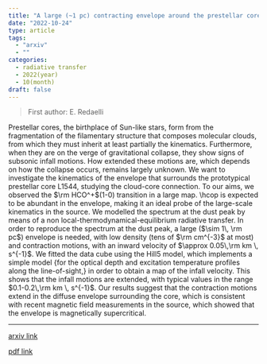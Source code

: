 ```yaml
---
title: "A large (~1 pc) contracting envelope around the prestellar core L1544"
date: "2022-10-24"
type: article
tags:
  - "arxiv"
  - ""
categories:
  - radiative transfer
  - 2022(year)
  - 10(month)
draft: false
---
```


> First author: E. Redaelli

 Prestellar cores, the birthplace of Sun-like stars, form from the
fragmentation of the filamentary structure that composes molecular clouds, from
which they must inherit at least partially the kinematics. Furthermore, when
they are on the verge of gravitational collapse, they show signs of subsonic
infall motions. How extended these motions are, which depends on how the
collapse occurs, remains largely unknown. We want to investigate the kinematics
of the envelope that surrounds the prototypical prestellar core L1544, studying
the cloud-core connection. To our aims, we observed the $\rm HCO^+$(1-0)
transition in a large map. \hcop is expected to be abundant in the envelope,
making it an ideal probe of the large-scale kinematics in the source. We
modelled the spectrum at the dust peak by means of a non
local-thermodynamical-equilibrium radiative transfer. In order to reproduce the
spectrum at the dust peak, a large ($\sim 1\, \rm pc$) envelope is needed, with
low density (tens of $\rm cm^{-3}$ at most) and contraction motions, with an
inward velocity of $\approx 0.05\,\rm km \, s^{-1}$. We fitted the data cube
using the Hill5 model, which implements a simple model {for the optical depth
and excitation temperature profiles along the line-of-sight,} in order to
obtain a map of the infall velocity. This shows that the infall motions are
extended, with typical values in the range $0.1-0.2\,\rm km \, s^{-1}$. Our
results suggest that the contraction motions extend in the diffuse envelope
surrounding the core, which is consistent with recent magnetic field
measurements in the source, which showed that the envelope is magnetically
supercritical.

---
[arxiv link](http://arxiv.org/abs/2210.13571v1)

[pdf link](http://arxiv.org/pdf/2210.13571v1)